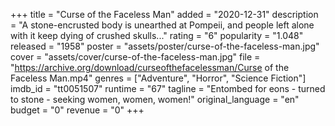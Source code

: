 +++
title = "Curse of the Faceless Man"
added = "2020-12-31"
description = "A stone-encrusted body is unearthed at Pompeii, and people left alone with it keep dying of crushed skulls..."
rating = "6"
popularity = "1.048"
released = "1958"
poster = "assets/poster/curse-of-the-faceless-man.jpg"
cover = "assets/cover/curse-of-the-faceless-man.jpg"
file = "https://archive.org/download/curseofthefacelessman/Curse of the Faceless Man.mp4"
genres = ["Adventure", "Horror", "Science Fiction"]
imdb_id = "tt0051507"
runtime = "67"
tagline = "Entombed for eons - turned to stone - seeking women, women, women!"
original_language = "en"
budget = "0"
revenue = "0"
+++